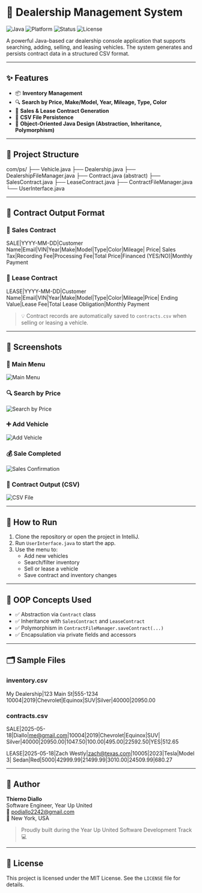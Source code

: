 # 🚗 Dealership Management System

![Java](https://img.shields.io/badge/Java-17%2B-blue?logo=java)
![Platform](https://img.shields.io/badge/Console%20App-Terminal%20Based-lightgrey)
![Status](https://img.shields.io/badge/Status-Active-brightgreen)
![License](https://img.shields.io/badge/License-MIT-green)

A powerful Java-based car dealership console application that supports searching, adding, selling, and leasing vehicles. The system generates and persists contract data in a structured CSV format.

---

## ✨ Features

- 📦 **Inventory Management**
- 🔍 **Search by Price, Make/Model, Year, Mileage, Type, Color**
- 🧾 **Sales & Lease Contract Generation**
- 💾 **CSV File Persistence**
- 🧠 **Object-Oriented Java Design (Abstraction, Inheritance, Polymorphism)**

---

## 📂 Project Structure

com/ps/
├── Vehicle.java
├── Dealership.java
├── DealershipFileManager.java
├── Contract.java (abstract)
├── SalesContract.java
├── LeaseContract.java
├── ContractFileManager.java
└── UserInterface.java


---

## 🧾 Contract Output Format

### 🔹 **Sales Contract**
SALE|YYYY-MM-DD|Customer Name|Email|VIN|Year|Make|Model|Type|Color|Mileage| Price|
Sales Tax|Recording Fee|Processing Fee|Total Price|Financed (YES/NO)|Monthly Payment


### 🔹 **Lease Contract**
LEASE|YYYY-MM-DD|Customer Name|Email|VIN|Year|Make|Model|Type|Color|Mileage|Price|
Ending Value|Lease Fee|Total Lease Obligation|Monthly Payment


> 💡 Contract records are automatically saved to `contracts.csv` when selling or leasing a vehicle.

---

## 📸 Screenshots

### 🧭 Main Menu
![Main Menu](screenshots/main-menu.png)

### 🔍 Search by Price
![Search by Price](screenshots/search-price.png)

### ➕ Add Vehicle
![Add Vehicle](screenshots/add-vehicle.png)

### 💰 Sale Completed
![Sales Confirmation](screenshots/sale-confirmation.png)

### 📄 Contract Output (CSV)
![CSV File](screenshots/contracts-file.png)

---

## 🚀 How to Run

1. Clone the repository or open the project in IntelliJ.
2. Run `UserInterface.java` to start the app.
3. Use the menu to:
    - Add new vehicles
    - Search/filter inventory
    - Sell or lease a vehicle
    - Save contract and inventory changes

---

## 🧠 OOP Concepts Used

- ✅ Abstraction via `Contract` class
- ✅ Inheritance with `SalesContract` and `LeaseContract`
- ✅ Polymorphism in `ContractFileManager.saveContract(...)`
- ✅ Encapsulation via private fields and accessors

---

## 🗂 Sample Files

### inventory.csv
My Dealership|123 Main St|555-1234
10004|2019|Chevrolet|Equinox|SUV|Silver|40000|20950.00


### contracts.csv
SALE|2025-05-18|Diallo|me@gmail.com|10004|2019|Chevrolet|Equinox|SUV|
Silver|40000|20950.00|1047.50|100.00|495.00|22592.50|YES|512.65

LEASE|2025-05-18|Zach Westly|zach@texas.com|10005|2023|Tesla|Model 3|
Sedan|Red|5000|42999.99|21499.99|3010.00|24509.99|680.27


---

## 👤 Author

**Thierno Diallo**  
Software Engineer, Year Up United  
📧 podiallo2242@gmail.com  
📍 New York, USA

> Proudly built during the Year Up United Software Development Track 💻

---

## 📝 License

This project is licensed under the MIT License. See the `LICENSE` file for details.
